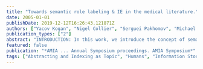 ```yaml
---
title: "Towards semantic role labeling & IE in the medical literature."
date: 2005-01-01
publishDate: 2019-12-12T16:26:43.121871Z
authors: ["Yacov Kogan", "Nigel Collier", "Serguei Pakhomov", "Michael Krauthammer"]
publication_types: ["2"]
abstract: "INTRODUCTION: In this work, we introduce the concept of semantic role labeling to the medical domain. We report first results of porting and adapting an existing resource, Propbank, to the medical field. Propbank is an adjunct to Penn Treebank that provides semantic annotation of predicates and the roles played by their arguments. The main aim of this work is the applicability of the Propbank frame files to predicates typically encountered in the medical literature. METHODS: We analyzed a target corpus of 610,100 abstracts, which was selected by searching for publication type \"case reports\". From this target corpus, we randomly selected 10,000 sample abstracts to estimate the predicate distribution, and matched the predicates from this sample to the predicates in Propbank. RESULTS: Of the 1998 unique verbs in our sample, 76% were represented in Propbank. This included the 40 most frequent verbs, which represented 49% of all predicate instances in our sample and which matched the Propbank usage in a study of representative sentences. We propose extensions to Propbank that handle medical predicates, which are not adequately covered by Propbank. CONCLUSION: We believe that semantic role labeling using Propbank is a valid approach to capture predicate relations in the medical literature."
featured: false
publication: "*AMIA ... Annual Symposium proceedings. AMIA Symposium*"
tags: ["Abstracting and Indexing as Topic", "Humans", "Information Storage and Retrieval", "Linguistics", "Medical Records", "Natural Language Processing", "Semantics", "methods"]
---
```


